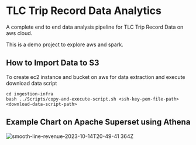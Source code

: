 # TLC Trip Record Data Analytics

A complete end to end data analysis pipeline for TLC Trip Record Data on aws cloud.

This is a demo project to explore aws and spark.

## How to Import Data to S3

To create ec2 instance and bucket on aws for data extraction and execute download data script

```
cd ingestion-infra
bash ../Scripts/copy-and-execute-script.sh <ssh-key-pem-file-path> <download-data-script-path>
```

## Example Chart on Apache Superset using Athena
![smooth-line-revenue-2023-10-14T20-49-41 364Z](https://github.com/hasnatbashir/taxi-data-analytics/assets/12150628/b45b9fd2-2ba7-439c-9e07-cb09876ae335)

